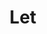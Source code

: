---
ee_id: '4480'
site: '1'
type: '2'
long_id: 2019-036 Let
url: 2019-036-let
year: '2019'
medium: Illuminated Window Displays, napkins
commission:
add_credit:
dims: Variable
pitch: 'Some napkins from the local scene placed into a backlit “to let” signage. '
ps:
live_url:
related:
title: Let
youtube:
imgs: |-
  firstsite-2019-05-db-da--9oP0.jpg
  firstsite-2019-05-db-da--7aAs.jpg
subheading:
year2: '2019'
download:
add_credits:
related_code:
! '':
layout: things-i-made
---